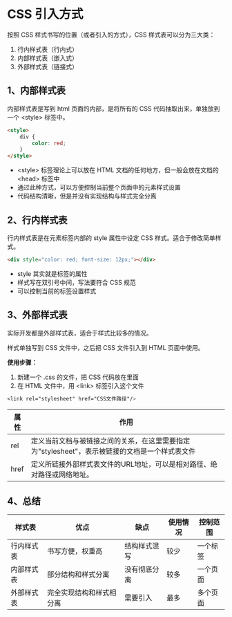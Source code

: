 # CSS 引入方式

按照 CSS 样式书写的位置（或者引入的方式），CSS 样式表可以分为三大类：

1. 行内样式表（行内式）
2. 内部样式表（嵌入式）
3. 外部样式表（链接式）

## 1、内部样式表

内部样式表是写到 html 页面的内部，是将所有的 CSS 代码抽取出来，单独放到一个 \<style\> 标签中。

```html
<style>
    div {
        color: red;
    }
</style>
```

- \<style\> 标签理论上可以放在 HTML 文档的任何地方，但一般会放在文档的 \<head\> 标签中
- 通过此种方式，可以方便控制当前整个页面中的元素样式设置
- 代码结构清晰，但是并没有实现结构与样式完全分离

## 2、行内样式表

行内样式表是在元素标签内部的 style 属性中设定 CSS 样式。适合于修改简单样式。

```html
<div style="color: red; font-size: 12px;"></div>
```

- style 其实就是标签的属性
- 样式写在双引号中间，写法要符合 CSS 规范
- 可以控制当前的标签设置样式

## 3、外部样式表

实际开发都是外部样式表，适合于样式比较多的情况。

样式单独写到 CSS 文件中，之后把 CSS 文件引入到 HTML 页面中使用。

**使用步骤：**

1. 新建一个 .css 的文件，把 CSS 代码放在里面
2. 在 HTML 文件中，用 \<link\> 标签引入这个文件

```css
<link rel="stylesheet" href="CSS文件路径"/>
```

| 属性 | 作用                                                         |
| ---- | ------------------------------------------------------------ |
| rel  | 定义当前文档与被链接之间的关系，在这里需要指定为"stylesheet"，表示被链接的文档是一个样式表文件 |
| href | 定义所链接外部样式表文件的URL地址，可以是相对路径、绝对路径或网络地址。 |

## 4、总结

| 样式表     | 优点                     | 缺点         | 使用情况 | 控制范围 |
| ---------- | ------------------------ | ------------ | -------- | -------- |
| 行内样式表 | 书写方便，权重高         | 结构样式混写 | 较少     | 一个标签 |
| 内部样式表 | 部分结构和样式分离       | 没有彻底分离 | 较多     | 一个页面 |
| 外部样式表 | 完全实现结构和样式相分离 | 需要引入     | 最多     | 多个页面 |

